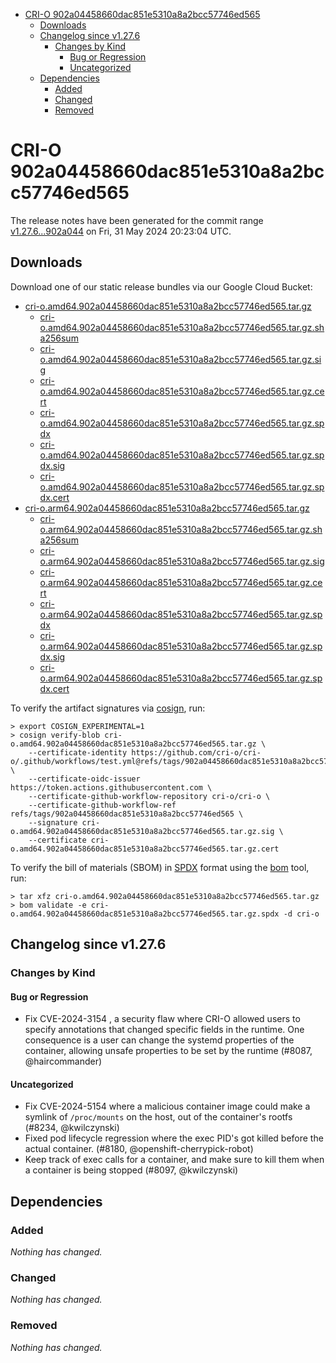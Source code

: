 - [CRI-O 902a04458660dac851e5310a8a2bcc57746ed565](#cri-o-902a04458660dac851e5310a8a2bcc57746ed565)
  - [Downloads](#downloads)
  - [Changelog since v1.27.6](#changelog-since-v1276)
    - [Changes by Kind](#changes-by-kind)
      - [Bug or Regression](#bug-or-regression)
      - [Uncategorized](#uncategorized)
  - [Dependencies](#dependencies)
    - [Added](#added)
    - [Changed](#changed)
    - [Removed](#removed)

# CRI-O 902a04458660dac851e5310a8a2bcc57746ed565

The release notes have been generated for the commit range
[v1.27.6...902a044](https://github.com/cri-o/cri-o/compare/v1.27.6...902a04458660dac851e5310a8a2bcc57746ed565) on Fri, 31 May 2024 20:23:04 UTC.

## Downloads

Download one of our static release bundles via our Google Cloud Bucket:

- [cri-o.amd64.902a04458660dac851e5310a8a2bcc57746ed565.tar.gz](https://storage.googleapis.com/cri-o/artifacts/cri-o.amd64.902a04458660dac851e5310a8a2bcc57746ed565.tar.gz)
  - [cri-o.amd64.902a04458660dac851e5310a8a2bcc57746ed565.tar.gz.sha256sum](https://storage.googleapis.com/cri-o/artifacts/cri-o.amd64.902a04458660dac851e5310a8a2bcc57746ed565.tar.gz.sha256sum)
  - [cri-o.amd64.902a04458660dac851e5310a8a2bcc57746ed565.tar.gz.sig](https://storage.googleapis.com/cri-o/artifacts/cri-o.amd64.902a04458660dac851e5310a8a2bcc57746ed565.tar.gz.sig)
  - [cri-o.amd64.902a04458660dac851e5310a8a2bcc57746ed565.tar.gz.cert](https://storage.googleapis.com/cri-o/artifacts/cri-o.amd64.902a04458660dac851e5310a8a2bcc57746ed565.tar.gz.cert)
  - [cri-o.amd64.902a04458660dac851e5310a8a2bcc57746ed565.tar.gz.spdx](https://storage.googleapis.com/cri-o/artifacts/cri-o.amd64.902a04458660dac851e5310a8a2bcc57746ed565.tar.gz.spdx)
  - [cri-o.amd64.902a04458660dac851e5310a8a2bcc57746ed565.tar.gz.spdx.sig](https://storage.googleapis.com/cri-o/artifacts/cri-o.amd64.902a04458660dac851e5310a8a2bcc57746ed565.tar.gz.spdx.sig)
  - [cri-o.amd64.902a04458660dac851e5310a8a2bcc57746ed565.tar.gz.spdx.cert](https://storage.googleapis.com/cri-o/artifacts/cri-o.amd64.902a04458660dac851e5310a8a2bcc57746ed565.tar.gz.spdx.cert)
- [cri-o.arm64.902a04458660dac851e5310a8a2bcc57746ed565.tar.gz](https://storage.googleapis.com/cri-o/artifacts/cri-o.arm64.902a04458660dac851e5310a8a2bcc57746ed565.tar.gz)
  - [cri-o.arm64.902a04458660dac851e5310a8a2bcc57746ed565.tar.gz.sha256sum](https://storage.googleapis.com/cri-o/artifacts/cri-o.arm64.902a04458660dac851e5310a8a2bcc57746ed565.tar.gz.sha256sum)
  - [cri-o.arm64.902a04458660dac851e5310a8a2bcc57746ed565.tar.gz.sig](https://storage.googleapis.com/cri-o/artifacts/cri-o.arm64.902a04458660dac851e5310a8a2bcc57746ed565.tar.gz.sig)
  - [cri-o.arm64.902a04458660dac851e5310a8a2bcc57746ed565.tar.gz.cert](https://storage.googleapis.com/cri-o/artifacts/cri-o.arm64.902a04458660dac851e5310a8a2bcc57746ed565.tar.gz.cert)
  - [cri-o.arm64.902a04458660dac851e5310a8a2bcc57746ed565.tar.gz.spdx](https://storage.googleapis.com/cri-o/artifacts/cri-o.arm64.902a04458660dac851e5310a8a2bcc57746ed565.tar.gz.spdx)
  - [cri-o.arm64.902a04458660dac851e5310a8a2bcc57746ed565.tar.gz.spdx.sig](https://storage.googleapis.com/cri-o/artifacts/cri-o.arm64.902a04458660dac851e5310a8a2bcc57746ed565.tar.gz.spdx.sig)
  - [cri-o.arm64.902a04458660dac851e5310a8a2bcc57746ed565.tar.gz.spdx.cert](https://storage.googleapis.com/cri-o/artifacts/cri-o.arm64.902a04458660dac851e5310a8a2bcc57746ed565.tar.gz.spdx.cert)

To verify the artifact signatures via [cosign](https://github.com/sigstore/cosign), run:

```console
> export COSIGN_EXPERIMENTAL=1
> cosign verify-blob cri-o.amd64.902a04458660dac851e5310a8a2bcc57746ed565.tar.gz \
    --certificate-identity https://github.com/cri-o/cri-o/.github/workflows/test.yml@refs/tags/902a04458660dac851e5310a8a2bcc57746ed565 \
    --certificate-oidc-issuer https://token.actions.githubusercontent.com \
    --certificate-github-workflow-repository cri-o/cri-o \
    --certificate-github-workflow-ref refs/tags/902a04458660dac851e5310a8a2bcc57746ed565 \
    --signature cri-o.amd64.902a04458660dac851e5310a8a2bcc57746ed565.tar.gz.sig \
    --certificate cri-o.amd64.902a04458660dac851e5310a8a2bcc57746ed565.tar.gz.cert
```

To verify the bill of materials (SBOM) in [SPDX](https://spdx.org) format using the [bom](https://sigs.k8s.io/bom) tool, run:

```console
> tar xfz cri-o.amd64.902a04458660dac851e5310a8a2bcc57746ed565.tar.gz
> bom validate -e cri-o.amd64.902a04458660dac851e5310a8a2bcc57746ed565.tar.gz.spdx -d cri-o
```

## Changelog since v1.27.6

### Changes by Kind

#### Bug or Regression
 - Fix CVE-2024-3154 , a security flaw where CRI-O allowed users to specify annotations that changed specific fields in the runtime. One consequence is a user can change the systemd properties of the container, allowing unsafe properties to be set by the runtime (#8087, @haircommander)

#### Uncategorized
 - Fix CVE-2024-5154 where a malicious container image could make a symlink of `/proc/mounts` on the host, out of the container's rootfs (#8234, @kwilczynski)
 - Fixed pod lifecycle regression where the exec PID's got killed before the actual container. (#8180, @openshift-cherrypick-robot)
 - Keep track of exec calls for a container, and make sure to kill them when a container is being stopped (#8097, @kwilczynski)

## Dependencies

### Added
_Nothing has changed._

### Changed
_Nothing has changed._

### Removed
_Nothing has changed._
